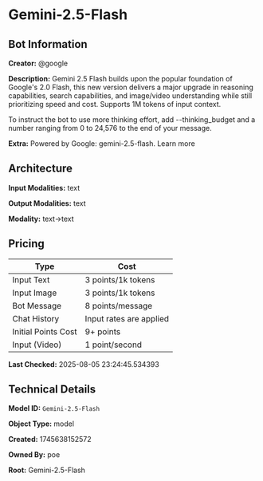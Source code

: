 # Gemini-2.5-Flash

## Bot Information

**Creator:** @google

**Description:** Gemini 2.5 Flash builds upon the popular foundation of Google's 2.0 Flash, this new version delivers a major upgrade in reasoning capabilities, search capabilities, and image/video understanding while still prioritizing speed and cost. Supports 1M tokens of input context.

To instruct the bot to use more thinking effort, add --thinking_budget and a number ranging from 0 to 24,576 to the end of your message.

**Extra:** Powered by Google: gemini-2.5-flash. Learn more


## Architecture

**Input Modalities:** text

**Output Modalities:** text

**Modality:** text->text


## Pricing

| Type | Cost |
|------|------|
| Input Text | 3 points/1k tokens |
| Input Image | 3 points/1k tokens |
| Bot Message | 8 points/message |
| Chat History | Input rates are applied |
| Initial Points Cost | 9+ points |
| Input (Video) | 1 point/second |

**Last Checked:** 2025-08-05 23:24:45.534393


## Technical Details

**Model ID:** `Gemini-2.5-Flash`

**Object Type:** model

**Created:** 1745638152572

**Owned By:** poe

**Root:** Gemini-2.5-Flash
